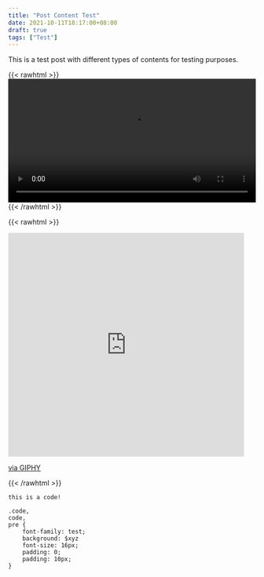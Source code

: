 ```yaml
---
title: "Post Content Test"
date: 2021-10-11T18:17:00+08:00
draft: true
tags: ["Test"]
---
```


This is a test post with different types of contents for testing purposes.
<!--more-->

{{< rawhtml >}}
    <video width=100% autoplay loop>
        <source src="/videos/video.mov" type="video/webm">
        Your browser does not support the video tag.
    </video>
{{< /rawhtml >}}

{{< rawhtml >}}
<iframe src="https://giphy.com/embed/M90mJvfWfd5mbUuULX" width="480" height="456" frameBorder="0" class="giphy-embed" allowFullScreen></iframe><p><a href="https://giphy.com/gifs/love-heart-hearts-M90mJvfWfd5mbUuULX">via GIPHY</a></p>
{{< /rawhtml >}}

```
this is a code!

.code,
code,
pre {
    font-family: test;
    background: $xyz
    font-size: 16px;
    padding: 0;
    padding: 10px;
}
```